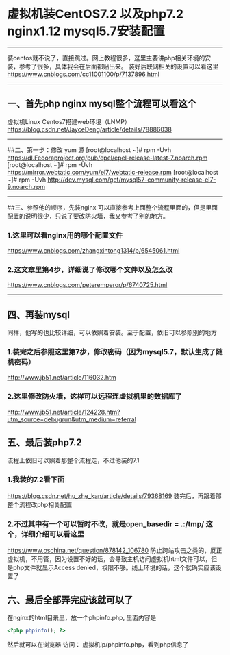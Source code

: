 # 虚拟机装CentOS7.2 以及php7.2 nginx1.12 mysql5.7安装配置

------

装centos就不说了，直接跳过。网上教程很多，这里主要讲php相关环境的安装，参考了很多，具体我会在后面都贴出来。
装好后联网相关的设置可以看这里
https://www.cnblogs.com/cc11001100/p/7137896.html

------
## 一、首先php nginx mysql整个流程可以看这个
虚拟机Linux Centos7搭建web环境（LNMP）
https://blog.csdn.net/JayceDeng/article/details/78886038

------
##二、第一步：修改 yum 源
[root@localhost ~]# rpm -Uvh https://dl.Fedoraproject.org/pub/epel/epel-release-latest-7.noarch.rpm
[root@localhost ~]# rpm -Uvh https://mirror.webtatic.com/yum/el7/webtatic-release.rpm
[root@localhost ~]# rpm -Uvh  http://dev.mysql.com/get/mysql57-community-release-el7-9.noarch.rpm

------
##三、参照他的顺序，先装nginx
可以直接参考上面整个流程里面的，但是里面配置的说明很少，只说了要改防火墙，我又参考了别的地方。

### 1.这里可以看nginx用的哪个配置文件
https://www.cnblogs.com/zhangxintong1314/p/6545061.html


### 2.这文章里第4步，详细说了修改哪个文件以及怎么改
https://www.cnblogs.com/peteremperor/p/6740725.html

------

## 四、再装mysql

同样，他写的也比较详细，可以依照着安装。至于配置，依旧可以参照别的地方
### 1.装完之后参照这里第7步，修改密码（因为mysql5.7，默认生成了随机密码）
http://www.jb51.net/article/116032.htm

### 2.这里修改防火墙，这样可以远程连虚拟机里的数据库了
http://www.jb51.net/article/124228.htm?utm_source=debugrun&utm_medium=referral


## 五、最后装php7.2
流程上依旧可以照着那整个流程走，不过他装的7.1
### 1.我装的7.2看下面
https://blog.csdn.net/hu_zhe_kan/article/details/79368169
装完后，再跟着那整个流程改php相关配置

### 2.不过其中有一个可以暂时不改，就是open_basedir = .:/tmp/ 这个，详细介绍可以看这里
https://www.oschina.net/question/878142_106780
防止跨站攻击之类的，反正虚拟机，不用管，因为设置不好的话，会导致主机访问虚拟机html文件可以，但是php文件就显示Access denied，权限不够。线上环境的话，这个就确实应该设置了


## 六、最后全部弄完应该就可以了
在nginx的html目录里，放一个phpinfo.php, 
里面内容是
```php
<?php phpinfo(); ?>
```

然后就可以在浏览器 访问： 虚拟机ip/phpinfo.php，看到php信息了


